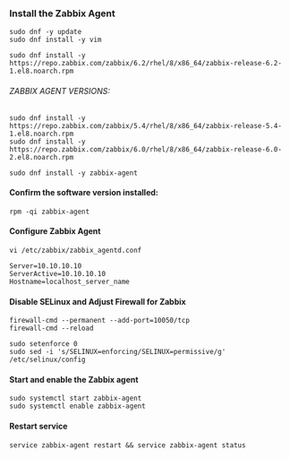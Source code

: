 ### Install the Zabbix Agent
```
sudo dnf -y update
sudo dnf install -y vim
```

```
sudo dnf install -y https://repo.zabbix.com/zabbix/6.2/rhel/8/x86_64/zabbix-release-6.2-1.el8.noarch.rpm
```
###### ZABBIX AGENT VERSIONS: 
```
sudo dnf install -y https://repo.zabbix.com/zabbix/5.4/rhel/8/x86_64/zabbix-release-5.4-1.el8.noarch.rpm
sudo dnf install -y https://repo.zabbix.com/zabbix/6.0/rhel/8/x86_64/zabbix-release-6.0-2.el8.noarch.rpm
```

```
sudo dnf install -y zabbix-agent
```

#### Confirm the software version installed:
```
rpm -qi zabbix-agent
```

#### Configure Zabbix Agent
```
vi /etc/zabbix/zabbix_agentd.conf
```
```
Server=10.10.10.10
ServerActive=10.10.10.10
Hostname=localhost_server_name
```
#### Disable SELinux and Adjust Firewall for Zabbix
```
firewall-cmd --permanent --add-port=10050/tcp
firewall-cmd --reload
```
```
sudo setenforce 0
sudo sed -i 's/SELINUX=enforcing/SELINUX=permissive/g' /etc/selinux/config
```

#### Start and enable the Zabbix agent
```
sudo systemctl start zabbix-agent
sudo systemctl enable zabbix-agent
```
#### Restart service
```
service zabbix-agent restart && service zabbix-agent status
```

